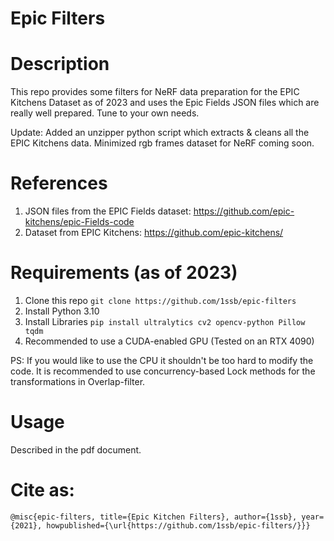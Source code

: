 # Epic Filters

# Description
This repo provides some filters for NeRF data preparation for the EPIC Kitchens Dataset as of 2023 and uses the Epic Fields JSON files which are really well prepared. Tune to your own needs.

Update: Added an unzipper python script which extracts & cleans all the EPIC Kitchens data. Minimized rgb frames dataset for NeRF coming soon.

# References

1. JSON files from the EPIC Fields dataset: https://github.com/epic-kitchens/epic-Fields-code
2. Dataset from EPIC Kitchens: https://github.com/epic-kitchens/

# Requirements (as of 2023)
1. Clone this repo ``git clone https://github.com/1ssb/epic-filters``
2. Install Python 3.10
3. Install Libraries ``pip install ultralytics cv2 opencv-python Pillow tqdm``
4. Recommended to use a CUDA-enabled GPU (Tested on an RTX 4090)

PS: If you would like to use the CPU it shouldn't be too hard to modify the code. It is recommended to use concurrency-based Lock methods for the transformations in Overlap-filter.

# Usage 
Described in the pdf document.

# Cite as:
``@misc{epic-filters, title={Epic Kitchen Filters}, author={1ssb}, year={2021}, howpublished={\url{https://github.com/1ssb/epic-filters/}}}``

